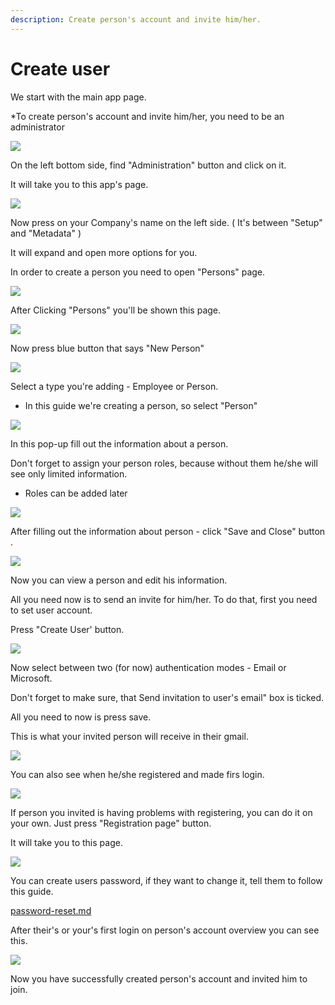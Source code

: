 ```yaml
---
description: Create person's account and invite him/her.
---
```


# Create user

We start with the main app page.

\*To create person's account and invite him/her, you need to be an administrator

![](</assets/Eng_1.PNG>)

On the left bottom side, find "Administration" button and click on it.

It will take you to this app's page.

![](</assets/Eng_2.PNG>)

Now press on your Company's name on the left side. ( It's between "Setup" and "Metadata" )

It will expand and open more options for you.

In order to create a person you need to open "Persons" page.

![](</assets/Eng_3.PNG>)

After Clicking "Persons" you'll be shown this page.

![](</assets/Eng_4.PNG>)

Now press blue button that says "New Person"

![](</assets/Eng_5.PNG>)

Select a type you're adding - Employee or Person.

* In this guide we're creating a person, so select "Person"&#x20;

![](</assets/Eng_6.PNG>)

In this pop-up fill out the information about a person.

Don't forget to assign your person roles, because without them he/she will see only limited information.

* Roles can be added later&#x20;

![](</assets/Eng_7.PNG>)

After filling out the information about person - click "Save and Close" button .

![](</assets/Eng_8.PNG>)

Now you can view a person and edit his information.

All you need now is to send an invite for him/her. To do that, first you need to set user account.

Press "Create User' button.

![](</assets/Eng_9.PNG>)

Now select between two (for now) authentication modes - Email or Microsoft.

Don't forget to make sure, that Send invitation to user's email" box is ticked.

All you need to now is press save.

This is what your invited person will receive in their gmail.

![](</assets/Eng_10(1).PNG>)

You can also see when he/she registered and made firs login.

![](</assets/Eng_11.PNG>)

If person you invited is having problems with registering, you can do it on your own. Just press "Registration page" button.

&#x20;It will take you to this page.

![](</assets/Eng_registration.PNG>)

You can create users password, if they want to change it, tell them to follow this guide.

<!-- {% content-ref url="password-reset.md" %} -->
[password-reset.md](password-reset.md)
<!-- {% endcontent-ref %} -->

After their's or your's first login on person's account overview you can see this.

![](</assets/Eng_12.PNG>)

Now you have successfully created person's account and invited him to join.
